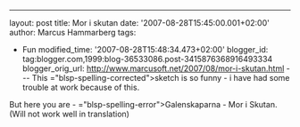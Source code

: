 ---
layout: post
title: Mor i skutan
date: '2007-08-28T15:45:00.001+02:00'
author: Marcus Hammarberg
tags:
  - Fun
modified_time: '2007-08-28T15:48:34.473+02:00'
blogger_id: tag:blogger.com,1999:blog-36533086.post-3415876368916493334
blogger_orig_url: http://www.marcusoft.net/2007/08/mor-i-skutan.html ---
This <span>="blsp-spelling-corrected">sketch</span> is so funny - i have had
some trouble at work because of this.

But here you are - <span>="blsp-spelling-error">Galenskaparna</span> - <span
id="SPELLING_ERROR_2" class="blsp-spelling-error">Mor</span> i <span
id="SPELLING_ERROR_3" class="blsp-spelling-error">Skutan</span>. (Will
not work well in translation)


